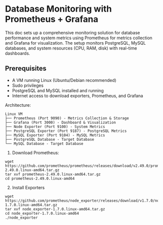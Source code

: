 # Database Monitoring with Prometheus + Grafana

This doc sets up a comprehensive monitoring solution for database performance and system metrics using Prometheus for metrics collection and Grafana for visualization. The setup monitors PostgreSQL, MySQL databases, and system resources (CPU, RAM, disk) with real-time dashboards.

## Prerequisites

- A VM running Linux (Ubuntu/Debian recommended)
- Sudo privileges
- PostgreSQL and MySQL installed and running
- Internet access to download exporters, Prometheus, and Grafana

Architecture:

```
Linux VM
├── Prometheus (Port 9090) - Metrics Collection & Storage
├── Grafana (Port 3000) - Dashboard & Visualization
├── Node Exporter (Port 9100) - System Metrics
├── PostgreSQL Exporter (Port 9187) - PostgreSQL Metrics
├── MySQL Exporter (Port 9104) - MySQL Metrics
├── PostgreSQL Database - Target Database
└── MySQL Database - Target Database

```

1. Download Prometheus:

```
wget https://github.com/prometheus/prometheus/releases/download/v2.49.0/prometheus-2.49.0.linux-amd64.tar.gz
tar xvf prometheus-2.49.0.linux-amd64.tar.gz
cd prometheus-2.49.0.linux-amd64
```

2. Install Exporters

```
wget https://github.com/prometheus/node_exporter/releases/download/v1.7.0/node_exporter-1.7.0.linux-amd64.tar.gz
tar xvf node_exporter-1.7.0.linux-amd64.tar.gz
cd node_exporter-1.7.0.linux-amd64
./node_exporter
```
